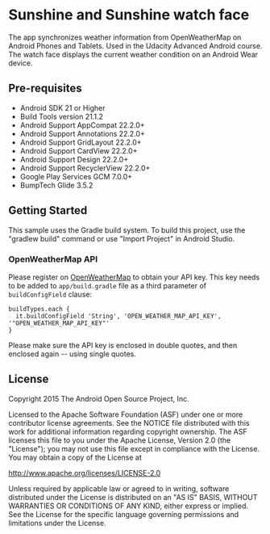 # Sunshine and Sunshine watch face
The app synchronizes weather information from OpenWeatherMap on Android Phones and Tablets. Used in the Udacity Advanced Android course. The watch face displays the current weather condition on an Android Wear device.

## Pre-requisites
* Android SDK 21 or Higher
* Build Tools version 21.1.2
* Android Support AppCompat 22.2.0+
* Android Support Annotations 22.2.0+
* Android Support GridLayout 22.2.0+
* Android Support CardView 22.2.0+
* Android Support Design 22.2.0+
* Android Support RecyclerView 22.2.0+
* Google Play Services GCM 7.0.0+
* BumpTech Glide 3.5.2


## Getting Started
This sample uses the Gradle build system.  To build this project, use the
"gradlew build" command or use "Import Project" in Android Studio.

### OpenWeatherMap API
Please register on [OpenWeatherMap](https://home.openweathermap.org/) to obtain your API key. This key needs to be added to `app/build.gradle` file as a third parameter of `buildConfigField` clause:
```
buildTypes.each {
  it.buildConfigField 'String', 'OPEN_WEATHER_MAP_API_KEY', '"OPEN_WEATHER_MAP_API_KEY"'
}
```
Please make sure the API key is enclosed in double quotes, and then enclosed again -- using single quotes.

## License
Copyright 2015 The Android Open Source Project, Inc.

Licensed to the Apache Software Foundation (ASF) under one or more contributor
license agreements.  See the NOTICE file distributed with this work for
additional information regarding copyright ownership.  The ASF licenses this
file to you under the Apache License, Version 2.0 (the "License"); you may not
use this file except in compliance with the License.  You may obtain a copy of
the License at

http://www.apache.org/licenses/LICENSE-2.0

Unless required by applicable law or agreed to in writing, software
distributed under the License is distributed on an "AS IS" BASIS, WITHOUT
WARRANTIES OR CONDITIONS OF ANY KIND, either express or implied.  See the
License for the specific language governing permissions and limitations under
the License.

